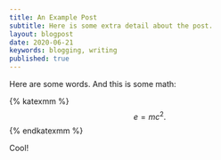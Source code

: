 ```yaml
---
title: An Example Post
subtitle: Here is some extra detail about the post.
layout: blogpost
date: 2020-06-21
keywords: blogging, writing
published: true
---
```


Here are some words. And this is some math:

{% katexmm %}
$$
e = mc^2. \tag{1}
$$
{% endkatexmm %}

Cool!
